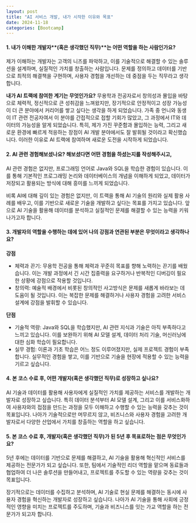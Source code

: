 ```yaml
---
layout: post
title: "AI 서비스 개발, 내가 시작한 이유와 목표"
date: 2024-11-18
categories: [Bootcamp] 
---
```


#### 1. 내가 이해한 개발자**(혹은 생각했던 직무)**는 어떤 역할을 하는 사람인가요? 

제가 이해하는 개발자는 고객의 니즈를 파악하고, 이를 기술적으로 해결할 수 있는 솔루션을 설계하며, 실질적인 가치를 창출하는 사람입니다. 문제를 정의하고 데이터를 기반으로 최적의 해결책을 구현하며, 사용자 경험을 개선하는 데 중점을 두는 직무라고 생각합니다.

**내가 AI 트랙에 참여한 계기는 무엇인가요?**
무용학과 전공자로서 창의성과 몰입을 바탕으로 체력적, 정신적으로 큰 성취감을 느껴왔지만, 장기적으로 안정적이고 성장 가능성이 더 큰 분야에서 커리어를 쌓고 싶다는 생각을 하게 되었습니다. 가족 중 언니와 동생이 IT 관련 전공자여서 이 분야를 간접적으로 접할 기회가 많았고, 그 과정에서 IT와 데이터의 가능성을 알게 되었습니다. 특히, 제가 가진 꾸준함과 몰입하는 능력, 그리고 새로운 환경에 빠르게 적응하는 장점이 AI 개발 분야에서도 잘 발휘될 것이라고 확신했습니다. 이러한 이유로 AI 트랙에 참여하며 새로운 도전을 시작하게 되었습니다.

#### 2. AI 관련 경험해보셨나요? 해보셨다면 어떤 경험을 하셨는지를 작성해주시고,
AI 관련 경험은 없지만, 프로그래밍 언어로 Java와 SQL을 학습한 경험이 있습니다. 이를 통해 기본적인 프로그래밍 논리와 데이터베이스의 개념을 이해하게 되었고, 데이터가 저장되고 활용되는 방식에 대해 흥미를 느끼게 되었습니다.

비록 AI에 대해 깊이 있는 경험은 없지만, 이 트랙을 통해 AI 기술의 원리와 실제 활용 사례를 배우고, 이를 기반으로 새로운 기술을 개발하고 싶다는 목표를 가지고 있습니다. 앞으로 AI 기술을 활용해 데이터를 분석하고 실질적인 문제를 해결할 수 있는 능력을 키워나가고자 합니다.

#### 3. **개발자의 역할을 수행하는 데에 있어 나의 강점과 연관된 부분은 무엇이라고 생각하나요?** 
**강점**
- 체력과 끈기: 무용학 전공을 통해 체력과 꾸준히 목표를 향해 노력하는 끈기를 배웠습니다. 이는 개발 과정에서 긴 시간 집중력을 요구하거나 반복적인 디버깅이 필요한 상황에 강점으로 작용할 것입니다.
- 창의력: 예술적 배경에서 비롯된 창의적인 사고방식은 문제를 새롭게 바라보는 데 도움이 될 것입니다. 이는 복잡한 문제를 해결하거나 사용자 경험을 고려한 서비스 설계에 강점을 발휘할 수 있습니다.

**단점**
- 기술적 역량: Java와 SQL을 학습했지만, AI 관련 지식과 기술은 아직 부족하다고 느끼고 있습니다. 이를 보완하기 위해 AI 모델 설계, 데이터 처리 기술, 머신러닝에 대한 심화 학습이 필요합니다.
- 실무 경험: 이론과 기초 학습은 어느 정도 이루어졌지만, 실제 프로젝트 경험이 부족합니다. 실무적인 경험을 쌓고, 이를 기반으로 기술을 현장에 적용할 수 있는 능력을 기르고 싶습니다.
    
#### 4. **본 코스 수료 후, 어떤 개발자(혹은 생각했던 직무)로 성장하고 싶나요?**
AI 기술과 데이터를 활용해 사용자에게 실질적인 가치를 제공하는 서비스를 개발하는 개발자로 성장하고 싶습니다. 특히 데이터 분석부터 AI 모델 설계, 그리고 이를 서비스화하여 사용자와의 접점을 만드는 과정을 모두 이해하고 수행할 수 있는 능력을 갖추는 것이 목표입니다. 나아가 기술적으로만 머무르지 않고, 비즈니스와 사용자 경험을 고려한 개발자로서 다양한 산업에서 가치를 창출하는 역할을 하고 싶습니다.

#### 5. **본 코스 수료 후, 개발자(혹은 생각했던 직무)가 된 5년 후 목표로하는 점은 무엇인가요?**
5년 후에는 데이터를 기반으로 문제를 해결하고, AI 기술을 활용해 혁신적인 서비스를 제공하는 전문가가 되고 싶습니다. 또한, 팀에서 기술적인 리더 역할을 맡으며 동료들과 협업하여 더 나은 솔루션을 만들어내고, 프로젝트를 주도할 수 있는 역량을 갖추는 것이 목표입니다.

장기적으로는 데이터를 수집하고 분석하며, AI 기술로 현실 문제를 해결하는 동시에 사용자 경험을 혁신하는 개발자로 성장하고 싶습니다. 나아가 AI 기술을 통해 사회에 긍정적인 영향을 미치는 프로젝트를 주도하며, 기술과 비즈니스를 잇는 가교 역할을 하는 전문가가 되고자 합니다.
